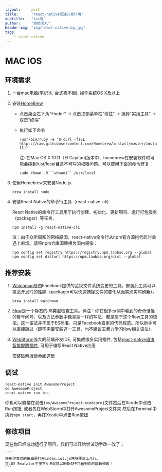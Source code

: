 ```yaml
---
layout:     post
title:      "react-native搭建开发环境"
subtitle:   "ios版"
author:     "绯雨闲丸"
header-img: "img/react-native-bg.jpg"
tags:
    - react-native
---
```


>

# MAC IOS
## 环境需求
1. 一台mac电脑(笔记本, 台式机不限), 操作系统OS X及以上

2. 安装[HomeBrew][1]

   *    点击桌面左下角"Finder" -> 点击顶部菜单栏"前往" -> 选择"实用工具" -> 双击"终端"
   *    执行如下命令

        `/usr/bin/ruby -e "$(curl -fsSL https://raw.githubusercontent.com/Homebrew/install/master/install)"`

        注: 在Max OS X 10.11（El Capitan)版本中，homebrew在安装软件时可能会碰到/usr/local目录不可写的权限问题。可以使用下面的命令修复：

        `sudo chown -R ``whoami`` /usr/local`


3. 使用Homebrew来安装Node.js.

   `brew install node`

4. 安装React Native的命令行工具（react-native-cli）

   React Native的命令行工具用于执行创建、初始化、更新项目、运行打包服务（packager）等任务。

   `npm install -g react-native-cli`

   注：由于众所周知的网络原因，react-native命令行从npm官方源拖代码时会遇上麻烦。请将npm仓库源替换为国内镜像：

    ```
    npm config set registry https://registry.npm.taobao.org --global
    npm config set disturl https://npm.taobao.org/dist --global
    ```

## 推荐安装
1. [Watchman][2]是由Facebook提供的监视文件系统变更的工具。安装此工具可以提高开发时的性能（packager可以快速捕捉文件的变化从而实现实时刷新）。

    `brew install watchman`

2. [Flow][3]是一个静态的JS类型检查工具。译注：你在很多示例中看到的奇奇怪怪的冒号问号，以及方法参数中像类型一样的写法，都是属于这个flow工具的语法。这一语法并不属于ES标准，只是Facebook自家的代码规范。所以新手可以直接跳过（即不需要安装这一工具，也不建议去费力学习flow相关语法）。

3. [WebStorm][4]强大的前端开发IDE, 可集成很多实用插件, 包括[react-native语法智能提醒插件][6], 可用于编写React Native应用

   安装破解版请参阅[这里][5]

## 调试

  ```
  react-native init AwesomeProject
  cd AwesomeProject
  react-native run-ios
  ```
  你也可以直接在双击`ios/AwesomeProject.xcodeproj`文件然后在Xcode中点击Run按钮,
   或者先在WebStorm中打开AwesomeProject文件夹 然后在Terminal中执行`npm start`，再在Xcode中点击Run按钮

## 修改项目

现在你已经成功运行了项目，我们可以开始尝试动手改一改了：

    ```
    使用你喜欢的编辑器打开index.ios.js并随便改上几行。
    在iOS Emulator中按下⌘-R就可以刷新APP并看到你的最新修改！
    ```

[1]: http://brew.sh/
[2]: https://facebook.github.io/watchman/docs/install.html
[3]: https://www.flowtype.org/
[4]: http://www.jetbrains.com/webstorm/
[5]: http://cyqresig.github.io/2016/06/27/webstorm-crack
[6]: http://cyqresig.github.io/2016/06/27/webstorm-react-native-grammer-plugin
